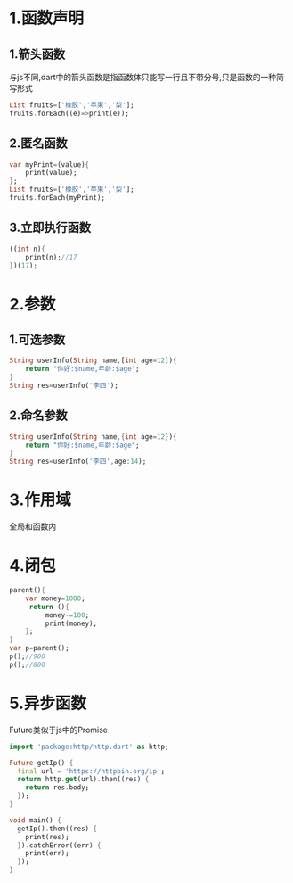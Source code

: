 # 1.函数声明
## 1.箭头函数
与js不同,dart中的箭头函数是指函数体只能写一行且不带分号,只是函数的一种简写形式
```dart
List fruits=['橡胶','苹果','梨'];
fruits.forEach((e)=>print(e));
```
## 2.匿名函数
```dart
var myPrint=(value){
	print(value);
};
List fruits=['橡胶','苹果','梨'];
fruits.forEach(myPrint);
```
## 3.立即执行函数
```dart
((int n){
	print(n);//17
})(17);
```
# 2.参数
## 1.可选参数
```dart
String userInfo(String name,[int age=12]){
	return "你好:$name,年龄:$age";
}
String res=userInfo('李四');
```
## 2.命名参数
```dart
String userInfo(String name,{int age=12}){
	return "你好:$name,年龄:$age";
}
String res=userInfo('李四',age:14);
```
# 3.作用域
全局和函数内
# 4.闭包
```dart
parent(){
	var money=1000;
	 return (){
		 money-=100;
		 print(money);
	};
}
var p=parent();
p();//900
p();//800
```
# 5.异步函数
Future类似于js中的Promise
```dart
import 'package:http/http.dart' as http;

Future getIp() {
  final url = 'https://httpbin.org/ip';
  return http.get(url).then((res) {
    return res.body;
  });
}

void main() {
  getIp().then((res) {
    print(res);
  }).catchError((err) {
    print(err);
  });
}
```